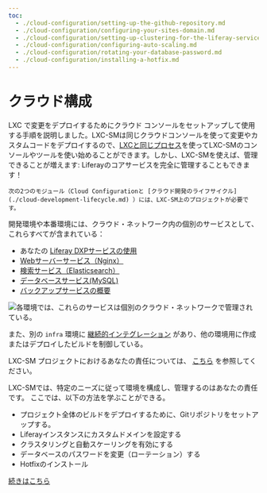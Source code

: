 ```yaml
---
toc:
  - ./cloud-configuration/setting-up-the-github-repository.md
  - ./cloud-configuration/configuring-your-sites-domain.md
  - ./cloud-configuration/setting-up-clustering-for-the-liferay-service.md
  - ./cloud-configuration/configuring-auto-scaling.md
  - ./cloud-configuration/rotating-your-database-password.md
  - ./cloud-configuration/installing-a-hotfix.md
---
```

# クラウド構成

LXC で変更をデプロイするためにクラウド コンソールをセットアップして使用する手順を説明しました。LXC-SMは同じクラウドコンソールを使って変更やカスタムコードをデプロイするので、[LXCと同じプロセス](./setting-up-your-cloud-project.md)を使ってLXC-SMのコンソールやツールを使い始めることができます。しかし、LXC-SMを使えば、管理できることが増えます: Liferayのコアサービスを完全に管理することもできます！

```{note}
次の2つのモジュール（Cloud Configurationと [クラウド開発のライフサイクル](./cloud-development-lifecycle.md) ）には、LXC-SM上のプロジェクトが必要です。
```

開発環境や本番環境には、クラウド・ネットワーク内の個別のサービスとして、これらすべてが含まれている：

* あなたの [Liferay DXPサービスの使用](https://learn.liferay.com/w/liferay-cloud/using-the-liferay-dxp-service)
* [Webサーバーサービス（Nginx）](https://learn.liferay.com/w/liferay-cloud/platform-services/web-server-service)
* [検索サービス（Elasticsearch）](https://learn.liferay.com/w/liferay-cloud/platform-services/search-service)
* [データベースサービス(MySQL)](https://learn.liferay.com/w/liferay-cloud/platform-services/database-service/database-service)
* [バックアップサービスの概要](https://learn.liferay.com/w/liferay-cloud/platform-services/backup-service/backup-service-overview)

![各環境では、これらのサービスは個別のクラウド・ネットワークで管理されている。](./cloud-configuration/images/01.png)

また、別の `infra` 環境に [継続的インテグレーション](https://learn.liferay.com/w/liferay-cloud/platform-services/continuous-integration) があり、他の環境用に作成またはデプロイしたビルドを制御している。

LXC-SM プロジェクトにおけるあなたの責任については、 [こちら](https://help.liferay.com/hc/ja/articles/360059798531-DXP-Cloud-Shared-Activities) を参照してください。

LXC-SMでは、特定のニーズに従って環境を構成し、管理するのはあなたの責任です。 ここでは、以下の方法を学ぶことができる。

* プロジェクト全体のビルドをデプロイするために、Gitリポジトリをセットアップする。
* Liferayインスタンスにカスタムドメインを設定する
* クラスタリングと自動スケーリングを有効にする
* データベースのパスワードを変更（ローテーション）する
* Hotfixのインストール

[続きはこちら](./cloud-configuration/setting-up-the-github-repository.md)
